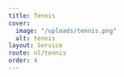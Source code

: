 ```yaml
---
title: Tennis
cover:
  image: "/uploads/tennis.png"
  alt: tennis
layout: Service
route: nl/tennis
order: 4
---
```



